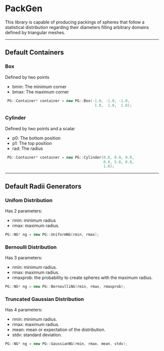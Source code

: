 PackGen
=======

This library is capable of producing packings of spheres that follow a statistical distribution regarding their diameters filling arbitrary domains defined by triangular meshes.

----------

## Default Containers
### Box
Defined by two points

 - bmin: The minimum corner
 - bmax: The maximum corner

``` C++
 PG::Container* container = new PG::Box(-1.0, -1.0, -1.0,
                                         1.0,  1.0,  1.0);
```

### Cylinder
Defined by two points and a scalar

 - p0: The bottom position
 - p1: The top position
 - rad: The radius

``` C++
 PG::Container* container = new PG::Cylinder(0.0, 0.0, 0.0,
                                             0.0, 5.0, 0.0,
                                             1.0);

```

----------


## Default Radii Generators
### Unifom Distribution
Has 2 parameters:

 - rmin: minimum radius
 -  rmax: maximum radius.
``` C++
PG::NG* ng = new PG::UniformNG(rmin, rmax);
```
### Bernoulli Distribution
Has 3 parameters:

 - rmin: minimum radius.
 - rmax: maximum radius.
 - rmaxprob: the probability to create spheres with the maximum radius.
``` C++
PG::NG* ng = new PG::BernoulliNG(rmin, rmax, rmaxprob);
```
### Truncated Gaussian Distribution
Has 4 parameters:

 - rmin: minimum radius.
 - rmax: maximum radius.
 - mean: mean or expectation of the distribution.
 - stdv: standard deviation.
``` C++
PG::NG* ng = new PG::GaussianNG(rmin, rmax, mean, stdv);
```


